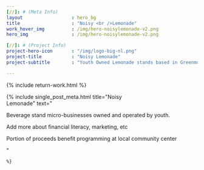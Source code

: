 ```yaml
---
[//]: # (Meta Info)
layout 					: hero_bg
title 					: "Noisy <br />Lemonade"
work_hover_img			: /img/hero-noisylemonade-v2.png
hero_img				: /img/hero-noisylemonade-v2.png

[//]: # (Project Info)
project-hero-icon 		: "/img/logo-big-nl.png"
project-title 			: "Noisy Lemonade"
project-subtitle 		: "Youth Owned Lemonade stands based in Greenmount West"

---
```

{% include return-work.html %}
<div class="single_post_wrapper">
	{% include single_post_meta.html
		title="Noisy<br/>Lemonade"
		text="<p>Beverage stand micro-businesses owned and operated by youth.</p>
		<p>Add more about financial literacy, marketing, etc</p>
		<p>Portion of proceeds benefit programming at local community center</p>"

	%}
</div>
